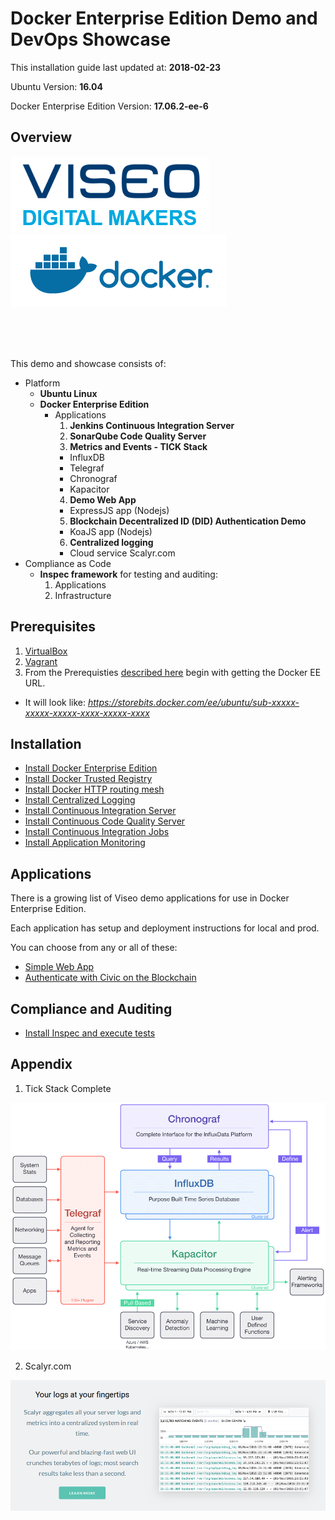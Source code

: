 #  Docker Enterprise Edition Demo and DevOps Showcase

This installation guide last updated at: **2018-02-23**

Ubuntu Version: **16.04**

Docker Enterprise Edition Version: **17.06.2-ee-6**

## Overview

![Viseo Digital Makers](images/viseo-digital-makers.png)
![Docker](images/docker-horizontal.png)
<br>
<!-- <img width=400 src="images/devops-process-1024x527.png"> -->
<br>
<!-- <img width=400 src="images/biz-dev-ops.png"> -->
<br>
<!-- <img width=600 src="images/dev-sec-ops.png"> -->
<br>
<!-- <img width=400 src="images/dev-sec-ops-2.png"> -->

This demo and showcase consists of:

- Platform
  - **Ubuntu Linux**
  - **Docker Enterprise Edition**
    - Applications
      1. **Jenkins Continuous Integration Server**
      2. **SonarQube Code Quality Server**
      3. **Metrics and Events - TICK Stack**
        - InfluxDB
        - Telegraf
        - Chronograf
        - Kapacitor
      4. **Demo Web App**
        - ExpressJS app (Nodejs)
      5. **Blockchain Decentralized ID (DID) Authentication Demo**
        - KoaJS app (Nodejs)
      6. **Centralized logging**
        - Cloud service Scalyr.com
- Compliance as Code
  - **Inspec framework** for testing and auditing:
    1. Applications
    2. Infrastructure

## Prerequisites

1. [VirtualBox](https://www.virtualbox.org/wiki/Downloads)
2. [Vagrant](https://www.vagrantup.com/)
3. From the Prerequisties [described here](https://docs.docker.com/engine/installation/linux/docker-ee/ubuntu/) begin with getting the Docker EE URL.
  - It will look like: *https://storebits.docker.com/ee/ubuntu/sub-xxxxx-xxxxx-xxxxx-xxxx-xxxxx-xxxx*

## Installation

- [Install Docker Enterprise Edition](install_docker.md)
- [Install Docker Trusted Registry](install_dtr.md)
- [Install Docker HTTP routing mesh](install_ucp_hrm.md)
- [Install Centralized Logging](install_centralized_logging.md)
- [Install Continuous Integration Server](install_continuous_integration_server.md)
- [Install Continuous Code Quality Server](install_continuous_code_quality.md)
- [Install Continuous Integration Jobs](install_continuous_integration_jobs.md)
- [Install Application Monitoring](install_monitoring.md)

## Applications

There is a growing list of Viseo demo applications for use in Docker Enterprise Edition.

Each application has setup and deployment instructions for local and prod.

You can choose from any or all of these:

- [Simple Web App](https://github.com/viseo-asia/demo-web-app)
- [Authenticate with Civic on the Blockchain](https://github.com/viseo-asia/blockchain-civic-demo)

## Compliance and Auditing

- [Install Inspec and execute tests](compliance/README.md)

## Appendix

1. Tick Stack Complete

![TICK Stack Complete](images/Tick-Stack-Complete.png)

2. Scalyr.com

![Scalyr.com](images/scalyr.png)
